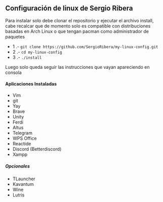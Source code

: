 ## Configuración de linux de Sergio Ribera

Para instalar solo debe clonar el repositorio y ejecutar el archivo install,
cabe recalcar que de momento solo es compatible con distribuciones basadas en
Arch Linux o que tengan pacman como administrador de paquetes

- 1 .- `git clone https://github.com/SergioRibera/my-linux-config.git`
- 2 .- `cd my-linux-config`
- 3 .- `./install`

Luego solo queda seguir las instrucciones que vayan apareciendo en consola

#### Aplicaciones Instaladas
- Vim
- git
- Yay
- Brave
- Unity
- Ferdi
- Altus
- Telegram
- WPS Office
- Reactide
- Discord (Betterdiscord)
- Xampp
##### Opcionales
- TLauncher
- Kavantum
- Wine
- Lutris
